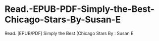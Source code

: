 # Read.-EPUB-PDF-Simply-the-Best-Chicago-Stars-By-Susan-E
Read. [EPUB/PDF] Simply the Best (Chicago Stars By : Susan E
